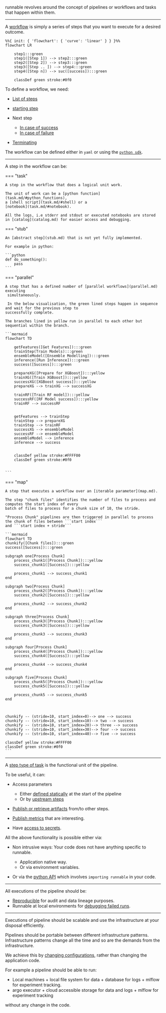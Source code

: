 runnable revolves around the concept of pipelines or workflows and tasks that happen within them.

---

A [workflow](pipeline.md) is simply a series of steps that you want to execute for a desired outcome.

``` mermaid
%%{ init: { 'flowchart': { 'curve': 'linear' } } }%%
flowchart LR

    step1:::green
    step1([Step 1]) --> step2:::green
    step2([Step 2]) --> step3:::green
    step3([Step .. ]) --> step4:::green
    step4([Step n]) --> suc([success]):::green

    classDef green stroke:#0f0

```

To define a workflow, we need:

- [List of steps](pipeline.md/#steps)
- [starting step](pipeline.md/#start_at)
- Next step

    - [In case of success](pipeline.md/#linking)
    - [In case of failure](pipeline.md/#on_failure)

- [Terminating](pipeline.md/#terminating)

The workflow can be defined either in ```yaml``` or using the [```python sdk```](../sdk.md).

---

A step in the workflow can be:


=== "task"

    A step in the workflow that does a logical unit work.

    The unit of work can be a [python function](task.md/#python_functions),
    a [shell script](task.md/#shell) or a
    [notebook](task.md/#notebook).

    All the logs, i.e stderr and stdout or executed notebooks are stored
    in [catalog](catalog.md) for easier access and debugging.



=== "stub"

    An [abstract step](stub.md) that is not yet fully implemented.

    For example in python:

    ```python
    def do_something():
        pass
    ```


=== "parallel"

    A step that has a defined number of [parallel workflows](parallel.md) executing
     simultaneously.

     In the below visualisation, the green lined steps happen in sequence and wait for the previous step to
    successfully complete.

    The branches lined in yellow run in parallel to each other but sequential within the branch.

    ```mermaid
    flowchart TD

        getFeatures([Get Features]):::green
        trainStep(Train Models):::green
        ensembleModel([Ensemble Modelling]):::green
        inference([Run Inference]):::green
        success([Success]):::green

        prepareXG([Prepare for XGBoost]):::yellow
        trainXG([Train XGBoost]):::yellow
        successXG([XGBoost success]):::yellow
        prepareXG --> trainXG --> successXG

        trainRF([Train RF model]):::yellow
        successRF([RF Model success]):::yellow
        trainRF --> successRF


        getFeatures --> trainStep
        trainStep --> prepareXG
        trainStep --> trainRF
        successXG --> ensembleModel
        successRF --> ensembleModel
        ensembleModel --> inference
        inference --> success


        classDef yellow stroke:#FFFF00
        classDef green stroke:#0f0


    ```


=== "map"

    A step that executes a workflow over an [iterable parameter](map.md).

    The step "chunk files" identifies the number of files to process and computes the start index of every
    batch of files to process for a chunk size of 10, the stride.

    "Process Chunk" pipelines are then triggered in parallel to process the chunk of files between ```start index```
    and ```start index + stride```

    ```mermaid
    flowchart TD
    chunkify([Chunk files]):::green
    success([Success]):::green

    subgraph one[Process Chunk]
        process_chunk1([Process Chunk]):::yellow
        success_chunk1([Success]):::yellow

        process_chunk1 --> success_chunk1
    end

    subgraph two[Process Chunk]
        process_chunk2([Process Chunk]):::yellow
        success_chunk2([Success]):::yellow

        process_chunk2 --> success_chunk2
    end

    subgraph three[Process Chunk]
        process_chunk3([Process Chunk]):::yellow
        success_chunk3([Success]):::yellow

        process_chunk3 --> success_chunk3
    end

    subgraph four[Process Chunk]
        process_chunk4([Process Chunk]):::yellow
        success_chunk4([Success]):::yellow

        process_chunk4 --> success_chunk4
    end

    subgraph five[Process Chunk]
        process_chunk5([Process Chunk]):::yellow
        success_chunk5([Success]):::yellow

        process_chunk5 --> success_chunk5
    end



    chunkify -- (stride=10, start_index=0)--> one --> success
    chunkify -- (stride=10, start_index=10)--> two --> success
    chunkify -- (stride=10, start_index=20)--> three --> success
    chunkify -- (stride=10, start_index=30)--> four --> success
    chunkify -- (stride=10, start_index=40)--> five --> success

    classDef yellow stroke:#FFFF00
    classDef green stroke:#0f0
    ```



---

A [step type of task](task.md) is the functional unit of the pipeline.

To be useful, it can:

- Access parameters

    - Either [defined statically](parameters.md/#initial_parameters) at the start of the
    pipeline
    - Or by [upstream steps](parameters.md/#parameters_flow)

- [Publish or retrieve artifacts](catalog.md) from/to other steps.
- [Publish metrics](experiment-tracking.md) that are interesting.
- Have [access to secrets](secrets.md).

All the above functionality is possible either via:

- Non intrusive ways: Your code does not have anything specific to runnable.

    - Application native way.
    - Or via environment variables.

- Or via the [python API](../interactions.md) which involves ```importing runnable``` in your code.

---

All executions of the pipeline should be:

- [Reproducible](run-log.md) for audit and data lineage purposes.
- Runnable at local environments for
[debugging failed runs](run-log.md/#retrying_failures).

---

Executions of pipeline should be scalable and use the infrastructure at
your disposal efficiently.

Pipelines should be portable between different infrastructure patterns.
Infrastructure patterns change all the time and
so are the demands from the infrastructure.

We achieve this by [changing configurations](../configurations/overview.md), rather than
changing the application code.

For example a pipeline should be able to run:

- Local machines + local file system for data + database for logs + mlflow for experiment
tracking.
- argo executor + cloud accessible storage for data and logs + mlflow for experiment tracking

without any change in the code.
